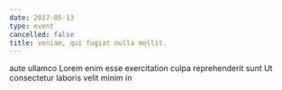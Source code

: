 ```yaml
---
date: 2017-05-13
type: event
cancelled: false
title: veniam, qui fugiat nulla mollit.
---
```

aute ullamco Lorem enim esse exercitation culpa reprehenderit sunt Ut consectetur laboris velit minim in